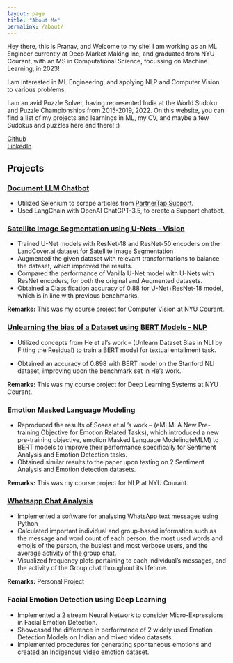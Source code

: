 ```yaml
---
layout: page
title: "About Me"
permalink: /about/
---
```


Hey there, this is Pranav, and Welcome to my site! I am working as an ML Engineer currently at Deep Market Making Inc, and graduated from NYU Courant, with an MS in Computational Science, focussing on Machine Learning, in 2023! 

I am interested in ML Engineering, and applying NLP and Computer Vision to various problems. 

I am an avid Puzzle Solver, having represented India at the World Sudoku and Puzzle Championships from 2015-2019, 2022. On this website, you can find a list of my projects and learnings in ML, my CV, and maybe a few Sudokus and puzzles here and there! :)

[Github](https://github.com/pranav2902)   
[LinkedIn](https://www.linkedin.com/in/pranav-kamesh-8aa88520)

## Projects

### [Document LLM Chatbot](https://github.com/pranav2902/DocumentAnalyzerLLM)

* Utilized Selenium to scrape articles from [PartnerTap Support](https://partnertap.zendesk.com/hc/en-us).
* Used LangChain with OpenAI ChatGPT-3.5, to create a Support chatbot.

### [Satellite Image Segmentation using U-Nets - Vision](https://github.com/pranav2902/SatelliteImagesSegmentation_Unet)

* Trained U-Net models with ResNet-18 and ResNet-50 encoders on the LandCover.ai dataset for Satellite Image Segmentation                                                        
* Augmented the given dataset with relevant transformations to balance the dataset, which improved the results.                                                                    
* Compared the performance of Vanilla U-Net model with U-Nets with ResNet encoders, for both the original and Augmented datasets.                                                    
* Obtained a Classification accuracy of 0.88 for U-Net+ResNet-18 model, which is in line with previous benchmarks. 

**Remarks:** This was my course project for Computer Vision at NYU Courant.

### [Unlearning the bias of a Dataset using BERT Models - NLP](https://github.com/pranav2902/Unlearning-the-bias-of-a-dataset)

* Utilized concepts from He et al’s work – (Unlearn Dataset Bias in NLI by Fitting the Residual) to train a BERT model for textual entailment task.     
                                   
* Obtained an accuracy of 0.898 with BERT model on the Stanford NLI dataset, improving upon the benchmark set in He’s work.

**Remarks:** This was my course project for Deep Learning Systems at NYU Courant.

### Emotion Masked Language Modeling

* Reproduced the results of Sosea et al ’s work – (eMLM: A New Pre-training Objective for Emotion Related Tasks), which introduced a new pre-training 
objective, emotion Masked Language Modeling(eMLM) to BERT models to improve their performance specifically for Sentiment Analysis and Emotion 
Detection tasks.                                                                                                                
* Obtained similar results to the paper upon testing on 2 Sentiment Analysis and Emotion detection datasets. 

**Remarks:** This was my course project for NLP at NYU Courant.

### [Whatsapp Chat Analysis](https://github.com/pranav2902/Whatsapp-Text-Analysis)

* Implemented a software for analysing WhatsApp text messages using Python
* Calculated important individual and group-based information such as the message and word count of each person, the most used words and emojis of the person, the busiest and most verbose users, and the average activity of the group chat.
* Visualized frequency plots pertaining to each individual’s messages, and the activity of the Group chat throughout its lifetime.

**Remarks:** Personal Project

### Facial Emotion Detection using Deep Learning

* Implemented a 2 stream Neural Network to consider Micro-Expressions in Facial Emotion Detection.
* Showcased the difference in performance of 2 widely used Emotion Detection Models on Indian and mixed video datasets.
* Implemented procedures for generating spontaneous emotions and created an Indigenous video emotion dataset.





